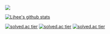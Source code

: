 <img src="https://capsule-render.vercel.app/api?type=waving&color=0:43cea2,100:185a9d&height=300&section=header&text=Ljhee's%20Github&fontSize=90" />

[![Ljhee's github stats](https://github-readme-stats.vercel.app/api?username=Ijhee&theme=tokyonight)](https://github.com/Ijhee/github-readme-stats)

[![solved.ac tier](http://mazassumnida.wtf/api/generate_badge?boj=ljhee)](https://solved.ac/ljhee)
[![solved.ac tier](http://mazassumnida.wtf/api/v2/generate_badge?boj=ljhee)](https://solved.ac/ljhee)
[![solved.ac tier](http://mazassumnida.wtf/api/mini/generate_badge?boj=ljhee)](https://solved.ac/ljhee)
